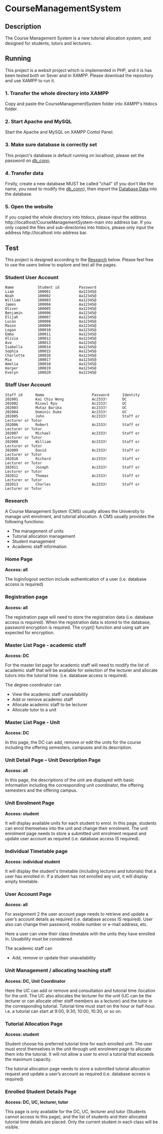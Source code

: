 # CourseManagementSystem
## Description
The Course Management System is a new tutorial allocation system, and designed for students, tutors and lecturers.

## Running
This project is a websit project which is implemented in PHP, and it is has been tested both on Sever and in XAMPP. Please download the repository and use XAMPP to run it.

### 1. Transfer the whole directory into XAMPP
Copy and paste the CourseManagementSystem folder into XAMPP's htdocs folder.

### 2. Start Apache and MySQL
Start the Apache and MySQL on XAMPP Contol Panel.

### 3. Make sure database is correctly set
This project's database is default running on localhost, please set the password on [db_conn](https://github.com/jxcharlie1991/CourseManagementSystem/blob/main/component/db_conn.php).

### 4. Transfer data
Firstly, create a new database MUST be called "chail" (if you don't like the name, you need to modify the [db_conn](https://github.com/jxcharlie1991/CourseManagementSystem/blob/main/component/db_conn.php)), then import the [Database Data](https://github.com/jxcharlie1991/CourseManagementSystem/blob/main/localhost.sql) into the database.

### 5. Open the website
If you copied the whole directory into htdocs, please input the address http://localhost/CourseManagementSystem-main into address bar. If you only copied the files and sub-directories into htdocs, please only input the address http://localhost into address bar.

## Test
This project is designed according to the [Research](#research) below. Please feel free to use the users below to explore and test all the pages.

### Student User Account
```
Name           Student id         Password
Liam           100001             Aa12345@            
Noah           100002             Aa12345@
William        100003             Aa12345@
James          100004             Aa12345@
Oliver         100005             Aa12345@
Benjamin       100006             Aa12345@             
Elijah         100007             Aa12345@
Lucas          100008             Aa12345@
Mason          100009             Aa12345@
Logan          100010             Aa12345@
Emma           100011             Aa12345@
Olivia         100012             Aa12345@
Ava            100013             Aa12345@
Isabella       100014             Aa12345@
Sophia         100015             Aa12345@
Charlotte      100016             Aa12345@
Mia            100017             Aa12345@
Amelia         100018             Aa12345@
Harper         100019             Aa12345@
Evelyn         100020             Aa12345@
```

### Staff User Account
```
Staff id      Name                      Password      Identity
202001        Kai Chiu Wong             Ac2333!       DC
202002        Riseul Ryu                Ac2333!       UC
202003        Mutaz Barika              Ac2333!       UC
202004        Dominic Duke              Ac2333!       UC
202005        John                      Ac2333!       Staff or Lecturer or Tutor
202006        Robert                    Ac2333!       Staff or Lecturer or Tutor
202007        Michael                   Ac2333!       Staff or Lecturer or Tutor
202008        William                   Ac2333!       Staff or Lecturer or Tutor
202009        David                     Ac2333!       Staff or Lecturer or Tutor
202010        Richard                   Ac2333!       Staff or Lecturer or Tutor
202011        Joseph                    Ac2333!       Staff or Lecturer or Tutor
202012        Thomas                    Ac2333!       Staff or Lecturer or Tutor
202013        Charles                   Ac2333!       Staff or Lecturer or Tutor
```

### Research

A Course Management System (CMS) usually allows the University to manage unit enrolment, and tutorial allocation. A CMS usually provides the following functions:
- The management of units
- Tutorial allocation management 
- Student management
- Academic staff information

### Home Page
**Access: all**

The login/logout section include authentication of a user (i.e. database access is required)
### Registration page
**Access: all**

The registration page will need to store the registration data (i.e. database access is required).
When the registration data is stored to the database, password encryption is required. The crypt() function and using salt are expected for encryption.
### Master List Page - academic staff
**Access: DC**

For the master list page for academic staff will need to modify the list of academic staff that will be available for selection of the lecturer and allocate tutors into the tutorial time. (i.e. database access is required). 

The degree coordinator can 
- View the academic staff unavailability
- Add or remove academic staff
- Allocate academic staff to be lecturer
- Allocate tutor to a unit
### Master List Page - Unit
**Access: DC**

In this page, the DC can add, remove or edit the units for the course including the offering semesters, campuses and its description. 
### Unit Detail Page – Unit Description Page
**Access: all**

In this page, the descriptions of the unit are displayed with basic information including the corresponding unit coordinator, the offering semesters and the offering campus.
### Unit Enrolment Page
**Access: student**

It will display available units for each student to enrol. In this page, students can enrol themselves into the unit and change their enrolment. The unit enrolment page needs to store a submitted unit enrolment request and update user account as required (i.e. database access IS required).
### Individual Timetable page
**Access: individual student**

It will display the student's timetable (including lectures and tutorials) that a user has enrolled in. If a student has not enrolled any unit, it will display empty timetable.
### User Account Page
**Access: all**

For assignment 2 the user account page needs to retrieve and update a user’s account details as required (i.e. database access IS required). User also can change their password, mobile number or e-mail address, etc.

Here a user can view their class timetable with the units they have enrolled in. Usuability must be considered.

The academic staff can
- Add, remove or update their unavailability 
### Unit Management / allocating teaching staff
**Access: DC, Unit Coordinator**

Here the UC can add or remove and consultation and tutorial time /location for the unit. The UC also allocates the lecturer for the unit (UC can be the lecturer or can allocate other staff members as a lecturer) and the tutor in the corresponding tutorial. Tutorial time must start on the hour or half-hour. i.e. a tutorial can start at 9:00, 9:30, 10:00, 10:30, or so on.
### Tutorial Allocation Page
**Access: student**

Student choose his preferred tutorial time for each enrolled unit.
The user must enrol themselves in the unit through unit enrolment page to allocate them into the tutorial. It will not allow a user to enrol a tutorial that exceeds the maximum capacity. 

The tutorial allocation page needs to store a submitted tutorial allocation request and update a user’s account as required (i.e. database access is required)
### Enrolled Student Details Page
**Access: DC, UC, lecturer, tutor**

This page is only available for the DC, UC, lecturer and tutor (Students cannot access to this page), and the list of students and their allocated tutorial time details are placed. Only the current student in 
each class will be visible. 
